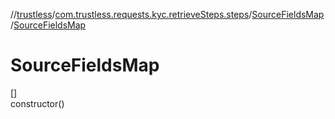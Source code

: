 //[trustless](../../../index.md)/[com.trustless.requests.kyc.retrieveSteps.steps](../index.md)/[SourceFieldsMap](index.md)/[SourceFieldsMap](-source-fields-map.md)

# SourceFieldsMap

[]\
constructor()
